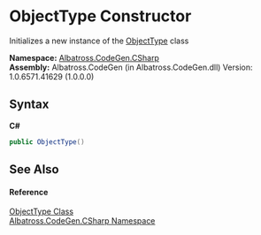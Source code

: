 # ObjectType Constructor 
 

Initializes a new instance of the <a href="07e5b214-4421-23fb-8d51-4bd269937bdd">ObjectType</a> class

**Namespace:**&nbsp;<a href="2ab7852c-25cb-9459-9053-437445a3d5e6">Albatross.CodeGen.CSharp</a><br />**Assembly:**&nbsp;Albatross.CodeGen (in Albatross.CodeGen.dll) Version: 1.0.6571.41629 (1.0.0.0)

## Syntax

**C#**<br />
``` C#
public ObjectType()
```


## See Also


#### Reference
<a href="07e5b214-4421-23fb-8d51-4bd269937bdd">ObjectType Class</a><br /><a href="2ab7852c-25cb-9459-9053-437445a3d5e6">Albatross.CodeGen.CSharp Namespace</a><br />